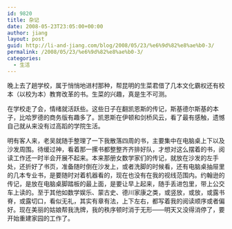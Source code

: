 ```yaml
---
id: 9820
title: 杂记
date: 2008-05-23T23:05:00+00:00
author: jiang
layout: post
guid: http://li-and-jiang.com/blog/2008/05/23/%e6%9d%82%e8%ae%b0-3/
permalink: /2008/05/23/%e6%9d%82%e8%ae%b0-3/
categories:
  - 生活
---
```

晚上去了趟学校，属于悄悄地进村那种，帮昆明的生菜君借了几本文化霸权还有校本（以校为本）教育改革的书。生菜的兴趣，真是生不可测。 

在学校走了会，情绪就活跃些。这些日子在翻凯恩斯的传记，斯基德尔斯基的本子，比哈罗德的商务版有趣多了。凯恩斯在伊顿和剑桥风云，看了最有感触，遗憾自己就从来没有过高蹈的学院生活。 

明有客人来，老吴就随手整理了一下我散落四周的书，主要集中在电脑桌上下以及沙发周围。待缓过神，看着那一摞书都整整齐齐排好队，才想对这么摆着的书，阅读工作还一时半会开展不起来。本来那册女数学家们的传记，就放在沙发的左手处，还折好了书页，准备随时倒在沙发上，或者洗脚的时候看，还有电脑桌抽屉里的几本专业书，是要随时对着机器看的，现在也没有在我的视线范围内。约翰逊的传记，是放在电脑桌脚踏板的最上面，是要让早上起来，随手丢进包里，带上公交车上读的。至于其他如数学娱乐、蒙古史、德川家康之类，或竖放，或放，或露书脊，或露切口，看似无礼，其实有章有法，上下左右，都写着我的阅读顺序或者偏好。现在美丽的姑娘帮我洗牌，我的秩序顿时消于无形——明天又没得消停了，要开始重建家园的工作了。
